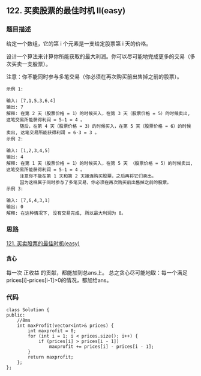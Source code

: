 ## 122. 买卖股票的最佳时机 II(easy)
### 题目描述


给定一个数组，它的第 i 个元素是一支给定股票第 i 天的价格。

设计一个算法来计算你所能获取的最大利润。你可以尽可能地完成更多的交易（多次买卖一支股票）。

注意：你不能同时参与多笔交易（你必须在再次购买前出售掉之前的股票）。

	示例 1:
	
	输入: [7,1,5,3,6,4]
	输出: 7
	解释: 在第 2 天（股票价格 = 1）的时候买入，在第 3 天（股票价格 = 5）的时候卖出, 这笔交易所能获得利润 = 5-1 = 4 。
	     随后，在第 4 天（股票价格 = 3）的时候买入，在第 5 天（股票价格 = 6）的时候卖出, 这笔交易所能获得利润 = 6-3 = 3 。
	示例 2:
	
	输入: [1,2,3,4,5]
	输出: 4
	解释: 在第 1 天（股票价格 = 1）的时候买入，在第 5 天 （股票价格 = 5）的时候卖出, 这笔交易所能获得利润 = 5-1 = 4 。
	     注意你不能在第 1 天和第 2 天接连购买股票，之后再将它们卖出。
	     因为这样属于同时参与了多笔交易，你必须在再次购买前出售掉之前的股票。
	示例 3:
	
	输入: [7,6,4,3,1]
	输出: 0
	解释: 在这种情况下, 没有交易完成, 所以最大利润为 0。


### 思路

[121. 买卖股票的最佳时机(easy)](https://github.com/wsqat/OJ/blob/master/LeetCode-CN/121.%20%E4%B9%B0%E5%8D%96%E8%82%A1%E7%A5%A8%E7%9A%84%E6%9C%80%E4%BD%B3%E6%97%B6%E6%9C%BA(easy).md)


#### 贪心

每一次 正收益 的贡献，都能加到总ans上。 
总之贪心尽可能地取：每一个满足prices[i]-prices[i-1]>0的情况，都加给ans。


### 代码
```
class Solution {
public:
    //8ms
    int maxProfit(vector<int>& prices) {
        int maxprofit = 0;
        for (int i = 1; i < prices.size(); i++) {
            if (prices[i] > prices[i - 1])
                maxprofit += prices[i] - prices[i - 1];
        }
        return maxprofit;
    };
};
```
